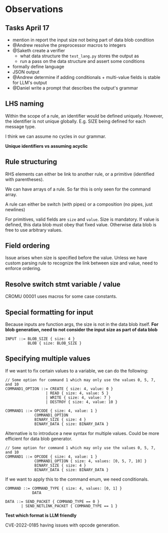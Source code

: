 # Observations
## Tasks April 17
- mention in report the input size not being part of data blob condition
- @Andrew resolve the preprocessor macros to integers
- @Saketh create a verifier
  - what data structure the `test_lang.py` stores the output as
  - run a pass on the data structure and assert some conditions
- formally define language
- JSON output
- @Andrew determine if adding conditionals + multi-value fields is stable for LLM's output
- @Daniel write a prompt that describes the output's grammar
## LHS naming
Within the scope of a rule, an identifier would be defined uniquely. However,
the identifier is not unique globally. E.g. SIZE being defined for each message
type.

I think we can assume no cycles in our grammar.

**Unique identifiers vs assuming acyclic**

## Rule structuring
RHS elements can either be link to another rule, or a primitive (identified with
parentheses).

We can have arrays of a rule. So far this is only seen for the command array.

A rule can either be switch (with pipes) or a composition (no pipes, just
newlines)

For primitives, valid fields are `size` and `value`. Size is mandatory. If value
is defined, this data blob must obey that fixed value. Otherwise data blob is
free to use arbitrary values.

## Field ordering
Issue arises when size is specified before the value. Unless we have custom
parsing rule to recognize the link between size and value, need to enforce
ordering.

## Resolve switch stmt variable / value
CROMU 00001 uses macros for some case constants.

## Special formatting for input
Because inputs are function args, the size is not in the data blob itself.
**For blob generation, need to not consider the input size as part of data blob**
```
INPUT ::= BLOB_SIZE { size: 4 }
          BLOB { size: BLOB_SIZE }
```


## Specifying multiple values
If we want to fix certain values to a variable, we can do the following:
```
// Some option for command 1 which may only use the values 0, 5, 7, and 10
COMMAND1_OPTION ::= CREATE { size: 4, value: 0 }
                  | READ { size: 4, value: 5 }
                  | WRITE { size: 4, value: 7 }
                  | DESTROY { size: 4, value: 10 }

COMMAND1 ::= OPCODE { size: 4, value: 1 }
             COMMAND1_OPTION
             BINARY_SIZE { size: 4 }
             BINARY_DATA { size: BINARY_DATA }
```

Alternative is to introduce a new syntax for multiple values. Could be more
efficient for data blob generator.
```
// Some option for command 1 which may only use the values 0, 5, 7, and 10
COMMAND1 ::= OPCODE { size: 4, value: 1 }
             COMMAND1_OPTION { size: 4, values: [0, 5, 7, 10] }
             BINARY_SIZE { size: 4 }
             BINARY_DATA { size: BINARY_DATA }
```

If we want to apply this to the command enum, we need conditionals.
```
COMMAND ::= COMMAND_TYPE { size: 4, values: [0, 1] }
            DATA

DATA ::= SEND_PACKET { COMMAND_TYPE == 0 } 
       | SEND_NETLINK_PACKET { COMMAND_TYPE == 1 }
```

**Test which format is LLM friendly**

CVE-2022-0185 having issues with opcode generation.
